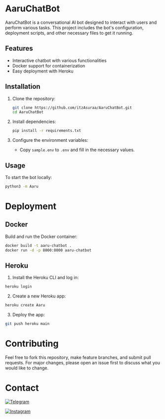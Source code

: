 # AaruChatBot

AaruChatBot is a conversational AI bot designed to interact with users and perform various tasks. This project includes the bot's configuration, deployment scripts, and other necessary files to get it running.

## Features

- Interactive chatbot with various functionalities
- Docker support for containerization
- Easy deployment with Heroku

## Installation

1. Clone the repository:
    ```sh
    git clone https://github.com/itzAsuraa/AaruChatBot.git
    cd AaruChatBot
    ```

2. Install dependencies:
    ```sh
    pip install -r requirements.txt
    ```

3. Configure the environment variables:
    - Copy `sample.env` to `.env` and fill in the necessary values.

## Usage

To start the bot locally:
```sh
python3 -m Aaru
```

# Deployment

## Docker 
  
  Build and run the Docker container:
```sh
docker build -t aaru-chatbot .
docker run -d -p 8000:8000 aaru-chatbot
```
## Heroku

1. Install the Heroku CLI and log in:
```sh
heroku login
```
2. Create a new Heroku app:
```sh
heroku create Aaru
```
3. Deploy the app:
```sh
git push heroku main
```

# Contributing

Feel free to fork this repository, make feature branches, and submit pull requests. For major changes, please open an issue first to discuss what you would like to change.

# Contact

<a href="https://t.me/itzAsuraa"><img title="Telegram" src="https://img.shields.io/badge/Telegram-%23000000.svg?&style=for-the-badge&logo=telegram&logoColor=61DAFB"></a>

<a href="https://instagram.com/itz_Asuraa"><img title="Instagram" src="https://img.shields.io/badge/instagram-%23E4405F.svg?&style=for-the-badge&logo=instagram&logoColor=white"></a>

